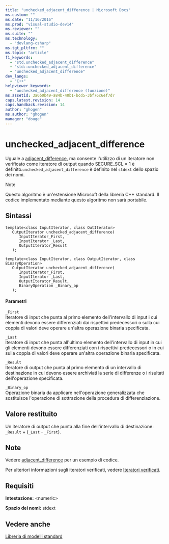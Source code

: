 ```yaml
---
title: "unchecked_adjacent_difference | Microsoft Docs"
ms.custom: ""
ms.date: "11/16/2016"
ms.prod: "visual-studio-dev14"
ms.reviewer: ""
ms.suite: ""
ms.technology: 
  - "devlang-csharp"
ms.tgt_pltfrm: ""
ms.topic: "article"
f1_keywords: 
  - "std.unchecked_adjacent_difference"
  - "std::unchecked_adjacent_difference"
  - "unchecked_adjacent_difference"
dev_langs: 
  - "C++"
helpviewer_keywords: 
  - "unchecked_adjacent_difference (funzione)"
ms.assetid: 3a6b0b49-a84b-40b1-bcd5-3bf76c6ef7d7
caps.latest.revision: 14
caps.handback.revision: 14
author: "ghogen"
ms.author: "ghogen"
manager: "douge"
---
```

# unchecked_adjacent_difference
Uguale a [adjacent\_difference](../Topic/adjacent_difference.md), ma consente l'utilizzo di un iteratore non verificato come iteratore di output quando SECURE\_SCL \= 1 è definito.`unchecked_adjacent_difference` è definito nel `stdext` dello spazio dei nomi.  
  
> [!NOTE]
>  Questo algoritmo è un'estensione Microsoft della libreria C\+\+ standard. Il codice implementato mediante questo algoritmo non sarà portabile.  
  
## Sintassi  
  
```  
template<class InputIterator, class OutIterator>  
   OutputIterator unchecked_adjacent_difference(  
      InputIterator_First,  
      InputIterator _Last,  
      OutputIterator_Result   
   );  
  
template<class InputIterator, class OutputIterator, class BinaryOperation>  
   OutputIterator unchecked_adjacent_difference(  
      InputIterator_First,  
      InputIterator _Last,  
      OutputIterator_Result,   
      BinaryOperation _Binary_op  
   );  
```  
  
#### Parametri  
 `_First`  
 Iteratore di input che punta al primo elemento dell'intervallo di input i cui elementi devono essere differenziati dai rispettivi predecessori o sulla cui coppia di valori deve operare un'altra operazione binaria specificata.  
  
 `_Last`  
 Iteratore di input che punta all'ultimo elemento dell'intervallo di input in cui gli elementi devono essere differenziati con i rispettivi predecessori o in cui sulla coppia di valori deve operare un'altra operazione binaria specificata.  
  
 `_Result`  
 Iteratore di output che punta al primo elemento di un intervallo di destinazione in cui devono essere archiviati la serie di differenze o i risultati dell'operazione specificata.  
  
 `_Binary_op`  
 Operazione binaria da applicare nell'operazione generalizzata che sostituisce l'operazione di sottrazione della procedura di differenziazione.  
  
## Valore restituito  
 Un iteratore di output che punta alla fine dell'intervallo di destinazione: `_Result` \+ \(`_Last` \- `_First`\).  
  
## Note  
 Vedere [adjacent\_difference](../Topic/adjacent_difference.md) per un esempio di codice.  
  
 Per ulteriori informazioni sugli iteratori verificati, vedere [Iteratori verificati](/visual-cpp/standard-library/checked-iterators).  
  
## Requisiti  
 **Intestazione:** \<numeric\>  
  
 **Spazio dei nomi:** stdext  
  
## Vedere anche  
 [Libreria di modelli standard](../misc/standard-template-library.md)
